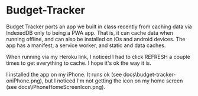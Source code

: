 # Budget-Tracker

Budget Tracker ports an app we built in class recently from caching data via IndexedDB only to being a PWA app. That is, it can cache data when running offline, and can also be installed on iOs and android devices. The app has a manifest, a service worker, and static and data caches. 

When running via my Heroku link, I noticed I had to click REFRESH a couple times to get everything to cache. I hope it's ok the way it is. 

I installed the app on my iPhone. It runs ok (see docs\budget-tracker-oniPhone.png), but I noticed I'm not getting the icon on my home screen (see docs\iPhoneHomeScreenIcon.png). 

